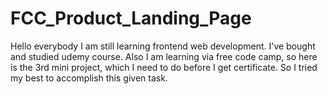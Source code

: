 # FCC_Product_Landing_Page
Hello everybody I am still learning frontend web development. I've bought and studied udemy course. Also I am learning via free code camp, so here is the 3rd mini project, which I need to do before I get certificate. So I tried my best to accomplish this given task.
